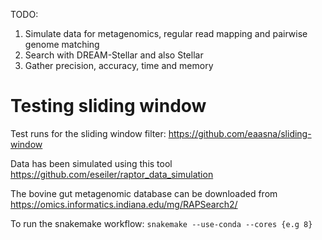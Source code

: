 TODO:
1. Simulate data for metagenomics, regular read mapping and pairwise genome matching
2. Search with DREAM-Stellar and also Stellar
3. Gather precision, accuracy, time and memory

# Testing sliding window

Test runs for the sliding window filter: https://github.com/eaasna/sliding-window

Data has been simulated using this tool https://github.com/eseiler/raptor_data_simulation

The bovine gut metagenomic database can be downloaded from https://omics.informatics.indiana.edu/mg/RAPSearch2/

To run the snakemake workflow:
`snakemake --use-conda --cores {e.g 8}`

